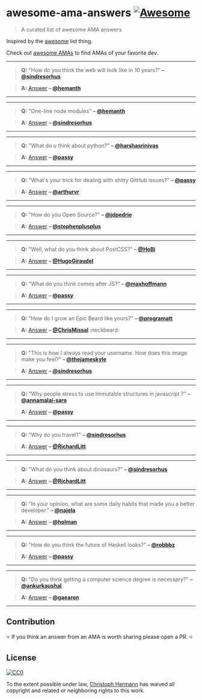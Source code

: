 # awesome-ama-answers [![Awesome](https://cdn.rawgit.com/sindresorhus/awesome/d7305f38d29fed78fa85652e3a63e154dd8e8829/media/badge.svg)](https://github.com/sindresorhus/awesome)

> A curated list of awesome AMA answers

Inspired by the [awesome](https://github.com/sindresorhus/awesome) list thing.

Check out [awesome AMAs](https://github.com/sindresorhus/amas) to find AMAs of your favorite dev.

***

> **Q:** "How do you think the web will look like in 10 years?" **– [@sindresorhus](https://github.com/sindresorhus)**

> **A:** 
[Answer](https://github.com/hemanth/ama/issues/13#issuecomment-124816126)
 **– [@hemanth](https://github.com/hemanth)**
  
***

***

> **Q:** "One-line node modules" **– [@hemanth](https://github.com/hemanth)**

> **A:** 
[Answer](https://github.com/sindresorhus/ama/issues/10#issuecomment-117766328) 
**–  [@sindresorhus](https://github.com/sindresorhus)**
  
***

***

> **Q:** "What do u think about python?" **– [@harshasrinivas](https://github.com/harshasrinivas)**

> **A:** [Answer](https://github.com/passy/ama/issues/10#issuecomment-118288433)
**– [@passy](https://github.com/passy)**

***

***

> **Q:** "What's your trick for dealing with shitty GitHub issues?" **– [@passy](https://github.com/passy)**

> **A:** [Answer](https://github.com/arthurvr/ama/issues/14#issuecomment-118503700)
**– [@arthurvr](https://github.com/arthurvr)**

***

***

> **Q:** "How do you Open Source?" **– [@jdpedrie](https://github.com/jdpedrie)**

> **A:** [Answer](https://github.com/stephenplusplus/ama/issues/17#issuecomment-118088744)
**– [@stephenplusplus](https://github.com/stephenplusplus)**

***

***

> **Q:** "Well, what do you think about PostCSS?" **– [@HoBi](https://github.com/HoBi)**

> **A:** [Answer](https://github.com/HugoGiraudel/ama/issues/26#issuecomment-125250695)
**– [@HugoGiraudel](https://github.com/HugoGiraudel)**

***

***

> **Q:** "What do you think comes after JS?" **– [@maxhoffmann](https://github.com/maxhoffmann)**

> **A:** [Answer](https://github.com/passy/ama/issues/21#issuecomment-118410847)
**– [@passy](https://github.com/passy)**

***

***

> **Q:** "How do I grow an Epic Beard like yours?" **– [@programatt](https://github.com/programatt)**

> **A:** [Answer](https://github.com/ChrisMissal/ama/issues/9#issuecomment-126080220)
**– [@ChrisMissal](https://github.com/ChrisMissal)** :neckbeard: 

***

***

> **Q:** "This is how I always read your username. How does this image make you feel?" **– [@thejameskyle](https://github.com/thejameskyle)**

> **A:** [Answer](https://github.com/sindresorhus/ama/issues/205#issuecomment-128644145)
**– [@sindresorhus](https://github.com/sindresorhus)**

***

***

> **Q:** "Why people stress to use Immutable structures in javascript ?" **– [@annamalai-saro](https://github.com/annamalai-saro)**

> **A:** [Answer](https://github.com/passy/ama/issues/46#issuecomment-123693652)
**– [@passy](https://github.com/passy)**

***

***

> **Q:** "Why do you travel?" **– [@sindresorhus](https://github.com/sindresorhus)**

> **A:** [Answer](https://github.com/RichardLitt/ama/issues/2#issuecomment-129288735)
**– [@RichardLitt](https://github.com/RichardLitt)**

***

***
> **Q:** "What do you think about dinosaurs?" **– [@sindresorhus](https://github.com/sindresorhus)**

> **A:** [Answer](https://github.com/RichardLitt/ama/issues/9#issuecomment-129928253)
**– [@RichardLitt](https://github.com/RichardLitt)**

***

***
> **Q:** "In your opinion, what are some daily habits that made you a better developer." **– [@najela](https://github.com/najela)**

> **A:** [Answer](https://github.com/holman/ama/issues/690#issuecomment-105297328)
**– [@holman](https://github.com/holman)**

***

***
> **Q:** "How do you think the future of Haskell looks?" **– [@robbbz](https://github.com/robbbz)**

> **A:** [Answer](https://github.com/passy/ama/issues/56#issuecomment-140141334)
**– [@passy](https://github.com/passy)**

***

***
> **Q:** "Do you think getting a computer science degree is necessary?" **– [@ankurkaushal](https://github.com/ankurkaushal)**

> **A:** [Answer](https://github.com/gaearon/ama/issues/53#issuecomment-142318849)
**– [@gaearon](https://github.com/gaearon)**

***


## Contribution

:star: If you think an answer from an AMA is worth sharing please open a PR. :star:

## License

[![CC0](http://i.creativecommons.org/p/zero/1.0/88x31.png)](http://creativecommons.org/publicdomain/zero/1.0/)

To the extent possible under law, [Christoph Hermann](https://stoeffel.github.io) has waived all copyright and related or neighboring rights to this work.